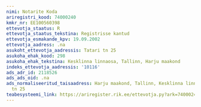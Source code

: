 ```yaml
---
nimi: Notarite Koda
ariregistri_kood: 74000240
kmkr_nr: EE100560398
ettevotja_staatus: R
ettevotja_staatus_tekstina: Registrisse kantud
ettevotja_esmakande_kpv: 19.09.2002
ettevotja_aadress: .na
asukoht_ettevotja_aadressis: Tatari tn 25
asukoha_ehak_kood: 298
asukoha_ehak_tekstina: Kesklinna linnaosa, Tallinn, Harju maakond
indeks_ettevotja_aadressis: '10116'
ads_adr_id: 2118526
ads_ads_oid: .na
ads_normaliseeritud_taisaadress: Harju maakond, Tallinn, Kesklinna linnaosa, Tatari
  tn 25
teabesysteemi_link: https://ariregister.rik.ee/ettevotja.py?ark=74000240&ref=rekvisiidid
---
```

